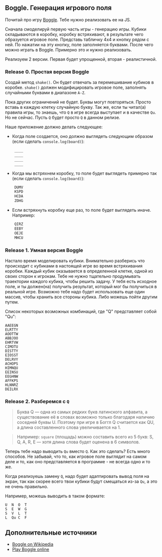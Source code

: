 ## Boggle. Генерация игрового поля

Почитай про игру [Boggle](http://en.wikipedia.org/wiki/Boggle). Тебе нужно реализовать ее на JS. 

Сначала смоделируй первую часть игры - генерацию игры. Кубики складываются в коробку, коробку встряхивают, в результате чего образуется игровое поле. Представь табличку 4x4 и кнопку рядом с ней. По нажатии на эту кнопку, поле заполняется буквами. После чего можно играть в Boggle. Примерно это и нужно реализовать.

Реализуем 2 версии. Первая будет упрощенной, вторая - реалистичной.

### Release 0. Простая версия Boggle

Создай метод `shake()`. Он будет отвечать за перемешивание кубиков в коробке. `shake()` должен модифицировать игровое поле, заполнять случайными буквами в диапазоне `A-Z`.

Пока других ограничений не будет. Буквы могут повторяться. Просто вставь в каждую клетку случайную букву. Так же, если ты читал(а) правила игры, то знаешь, что `Q` в игре всегда выступает и в качестве `Qu`. Но не сейчас. Пусть `Q` будет просто `Q` в данном релизе.

Наше приложение должно делать следующее:

* Когда поле создается, оно должно выглядеть следующим образом (если сделать `console.log(board)`):

  ```JavaScript
   ____
   ____
   ____
   ____
  ```

* Когда мы встряхнем коробку, то поле будет выглядеть примерно так (если сделать `console.log(board)`): 

  ```JavaScript
   DUMV
   KSPD
   HCDA
   ZOHG
  ```

* Если встряхнуть коробку еще раз, то поле будет выглядеть иначе. Например:

  ```JavaScript
   QIRZ
   EEBY
   OEJE
   MHCU
  ```

### Release 1. Умная версия Boggle

Настало время моделировать кубики. Внимательно разберись что происходит с кубиками в настоящей игре во время встряхивания коробки. Каждый кубик оказывается в определенной клетке, одной из своих сторон к игрокам. Тебе не нужно тщательно продумывать траектории каждого кубика, чтобы решить задачу. У тебя есть исходное поле, и ты должен(на) получить результат, который мог бы получиться в реальной игре. Возможно тебе надо будет использовать еще один массив, чтобы хранить все стороны кубика. Либо можешь пойти другим путем.

Список некоторых возможных комбинаций, где "Q" представляет собой "Qu":

```text
AAEEGN
ELRTTY
AOOTTW
ABBJOO
EHRTVW
CIMOTU
DISTTY
EIOSST
DELRVY
ACHOPS
HIMNQU
EEINSU
EEGHNW
AFFKPS
HLNNRZ
DEILRX
```

### Release 2. Разберемся с `Q`

> Буква Q — одна из самых редких букв латинского алфавита, а существование её в словах возможно только благодаря наличию соседней буквы U. Поэтому при игре в Боггл Q считается как QU, а длина составленного слова увеличивается на 1.

> Например: `square` (площадь) можно составить всего из 5 букв: S, Q, A, R, E — хотя длина слова будет оценена в 6 символов.

Теперь тебе надо выводить `Qu` вместо `Q`. Как это сделать? Есть много способов. Не забывай, что то, как игровое поле выглядит на самом деле и то, как оно представляется в программе - не всегда одно и то же.

Когда реализуешь замену `Q`, надо будет адаптировать вывод поля на экран, так как скорее всего твои кубики будут смещаться из-за `Qu`, а это не очень правильно.

Например, можешь выводить в таком формате:

```text
U  N  O  T
S  E  W  G
S  V  L  T
L  Qu C  F
```

## Дополнительные источники

* [Boggle on Wikipedia](http://en.wikipedia.org/wiki/Boggle)
* [Play Boggle online](http://www.wordplays.com/boggle)
